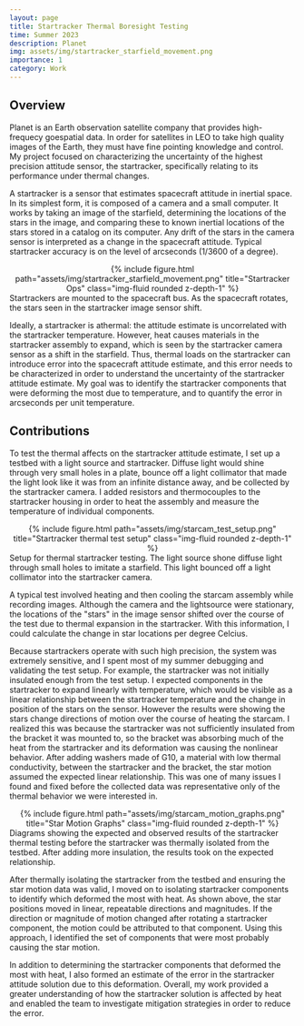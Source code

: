 ```yaml
---
layout: page
title: Startracker Thermal Boresight Testing
time: Summer 2023
description: Planet
img: assets/img/startracker_starfield_movement.png
importance: 1
category: Work
---
```



## Overview

Planet is an Earth observation satellite company that provides high-frequecy goespatial data. In order for satellites in LEO to take high quality images of the Earth, they must have fine pointing knowledge and control. My project focused on characterizing the uncertainty of the highest precision attitude sensor, the startracker, specifically relating to its performance under thermal changes.

A startracker is a sensor that estimates spacecraft attitude in inertial space. In its simplest form, it is composed of a camera and a small computer. It works by taking an image of the starfield, determining the locations of the stars in the image, and comparing these to known inertial locations of the stars stored in a catalog on its computer. Any drift of the stars in the camera sensor is interpreted as a change in the spacecraft attitude. Typical startracker accuracy is on the level of arcseconds (1/3600 of a degree).

<div class="row">
    <div class="col">
        <center>{% include figure.html path="assets/img/startracker_starfield_movement.png" title="Startracker Ops" class="img-fluid rounded z-depth-1" %}</center>
    </div>
</div>
<div class="caption">
    Startrackers are mounted to the spacecraft bus. As the spacecraft rotates, the stars seen in the startracker image sensor shift.
</div>

Ideally, a startracker is athermal: the attitude estimate is uncorrelated with the startracker temperature. However, heat causes materials in the startracker assembly to expand, which is seen by the startracker camera sensor as a shift in the starfield. Thus, thermal loads on the startracker can introduce error into the spacecraft attitude estimate, and this error needs to be characterized in order to understand the uncertainty of the startracker attitude estimate. My goal was to identify the startracker components that were deforming the most due to temperature, and to quantify the error in arcseconds per unit temperature.


## Contributions

To test the thermal affects on the startracker attitude estimate, I set up a testbed with a light source and startracker. Diffuse light would shine through very small holes in a plate, bounce off a light collimator that made the light look like it was from an infinite distance away, and be collected by the startracker camera. I added resistors and thermocouples to the startracker housing in order to heat the assembly and measure the temperature of individual components.

<div class="row">
    <div class="col">
        <center>{% include figure.html path="assets/img/starcam_test_setup.png" title="Startracker thermal test setup" class="img-fluid rounded z-depth-1" %}</center>
    </div>
</div>
<div class="caption">
    Setup for thermal startracker testing. The light source shone diffuse light through small holes to imitate a starfield. This light bounced off a light collimator into the startracker camera.
</div>

A typical test involved heating and then cooling the starcam assembly while recording images. Although the camera and the lightsource were stationary, the locations of the "stars" in the image sensor shifted over the course of the test due to thermal expansion in the startracker. With this information, I could calculate the change in star locations per degree Celcius.

Because startrackers operate with such high precision, the system was extremely sensitive, and I spent most of my summer debugging and validating the test setup. For example, the startracker was not initially insulated enough from the test setup. I expected components in the startracker to expand linearly with temperature, which would be visible as a linear relationship between the startracker temperature and the change in position of the stars on the sensor. However the results were showing the stars change directions of motion over the course of heating the starcam. I realized this was because the startracker was not sufficiently insulated from the bracket it was mounted to, so the bracket was absorbing much of the heat from the startracker and its deformation was causing the nonlinear behavior. After adding washers made of G10, a material with low thermal conductivity, between the startracker and the bracket, the star motion assumed the expected linear relationship. This was one of many issues I found and fixed before the collected data was representative only of the thermal behavior we were interested in.

<div class="row">
    <div class="col">
        <center>{% include figure.html path="assets/img/starcam_motion_graphs.png" title="Star Motion Graphs" class="img-fluid rounded z-depth-1" %}</center>
    </div>
</div>
<div class="caption">
    Diagrams showing the expected and observed results of the startracker thermal testing before the startracker was thermally isolated from the testbed. After adding more insulation, the results took on the expected relationship.
</div>


After thermally isolating the startracker from the testbed and ensuring the star motion data was valid, I moved on to isolating startracker components to identify which deformed the most with heat. As shown above, the star positions moved in linear, repeatable directions and magnitudes. If the direction or magnitude of motion changed after rotating a startracker component, the motion could be attributed to that component. Using this approach, I identified the set of components that were most probably causing the star motion. 

In addition to determining the startracker components that deformed the most with heat, I also formed an estimate of the error in the startracker attitude solution due to this deformation. Overall, my work provided a greater understanding of how the startracker solution is affected by heat and enabled the team to investigate mitigation strategies in order to reduce the error.